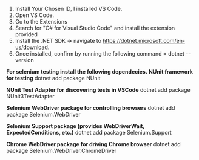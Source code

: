 1. Install Your Chosen ID, I installed VS Code.
2. Open VS Code.
3. Go to the Extensions
4. Search for "C# for Visual Studio Code" and install the extension provided
5. Install the .NET SDK -> navigate to https://dotnet.microsoft.com/en-us/download.
6. Once installed, confirm by running the following command = dotnet --version


**For selenium testing install the following dependecies.** 
**NUnit framework for testing**
dotnet add package NUnit

**NUnit Test Adapter for discovering tests in VSCode**
dotnet add package NUnit3TestAdapter

**Selenium WebDriver package for controlling browsers**
dotnet add package Selenium.WebDriver

**Selenium Support package (provides WebDriverWait, ExpectedConditions, etc.)**
dotnet add package Selenium.Support

**Chrome WebDriver package for driving Chrome browser**
dotnet add package Selenium.WebDriver.ChromeDriver
